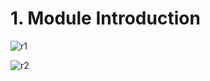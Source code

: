 # 1. Module Introduction

![r1](https://user-images.githubusercontent.com/50626798/232690782-af0462e7-5be4-41bf-beae-f6595cdb76d2.png)

![r2](https://user-images.githubusercontent.com/50626798/232690790-9f61b4d6-ebc9-4e69-8f36-64e1fe96efc2.png)
